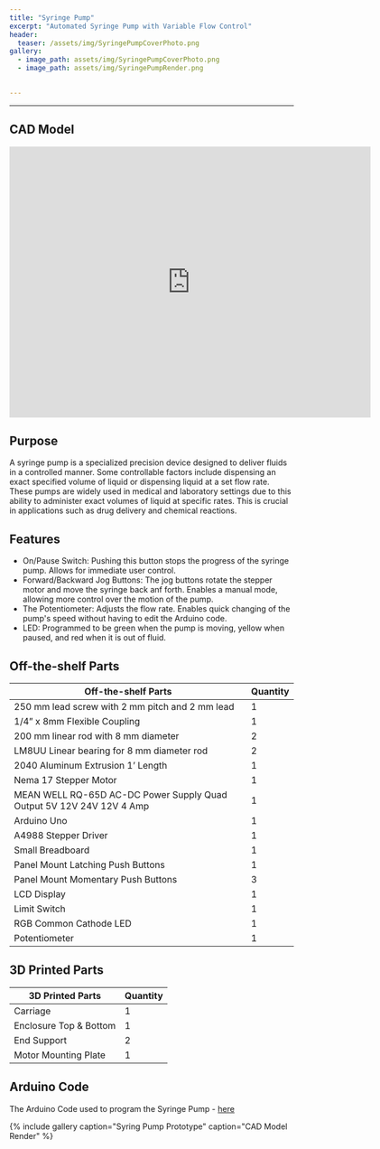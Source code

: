 ```yaml
---
title: "Syringe Pump"
excerpt: "Automated Syringe Pump with Variable Flow Control"
header:
  teaser: /assets/img/SyringePumpCoverPhoto.png
gallery:
  - image_path: assets/img/SyringePumpCoverPhoto.png
  - image_path: assets/img/SyringePumpRender.png

   
---
```

---
## CAD Model
<iframe src="https://vanderbilt643.autodesk360.com/shares/public/SH286ddQT78850c0d8a48c8428571d48595c?mode=embed" width="640" height="480" allowfullscreen="true" webkitallowfullscreen="true" mozallowfullscreen="true"  frameborder="0"></iframe>

<br>

## Purpose

A syringe pump is a specialized precision device designed to deliver fluids in a controlled manner. Some controllable factors include dispensing an exact specified volume of liquid or dispensing liquid at a set flow rate. These pumps are widely used in medical and laboratory settings due to this ability to administer exact volumes of liquid at specific rates. This is crucial in applications such as drug delivery and chemical reactions.

## Features

* On/Pause Switch: Pushing this button stops the progress of the syringe pump. Allows for immediate user control.
* Forward/Backward Jog Buttons: The jog buttons rotate the stepper motor and move the syringe back anf forth. Enables a manual mode, allowing more control over the motion of the pump. 
* The Potentiometer: Adjusts the flow rate. Enables quick changing of the pump's speed without having to edit the Arduino code.
* LED: Programmed to be green when the pump is moving, yellow when paused, and red when it is out of fluid.

## Off-the-shelf Parts

| Off-the-shelf Parts                                                   | Quantity |
|-----------------------------------------------------------------------|----------|
| 250 mm lead screw with 2 mm pitch and 2 mm lead	                      | 1        |
| 1/4” x 8mm Flexible Coupling	                                        | 1        |
| 200 mm linear rod with 8 mm diameter                                  | 2        |
| LM8UU Linear bearing for 8 mm diameter rod                            | 2        |
| 2040 Aluminum Extrusion 1’ Length	                                    | 1        |
| Nema 17 Stepper Motor	                                                | 1        |
| MEAN WELL RQ-65D AC-DC Power Supply Quad Output 5V 12V 24V 12V 4 Amp	| 1        |
| Arduino Uno                                                         	| 1        |
| A4988 Stepper Driver                                                	| 1        |
| Small Breadboard	                                                    | 1        |
| Panel Mount Latching Push Buttons	                                    | 1        |
| Panel Mount Momentary Push Buttons                                   	| 3        |
| LCD Display	                                                          | 1        |
| Limit Switch                                                         	| 1        |
| RGB Common Cathode LED	                                              | 1        |
| Potentiometer	                                                        | 1        |

## 3D Printed Parts

| 3D Printed Parts       | Quantity |
|------------------------|----------|
| Carriage	             | 1        |
| Enclosure Top & Bottom | 1        |
| End Support            | 2        |
| Motor Mounting Plate   | 1        |

## Arduino Code

The Arduino Code used to program the Syringe Pump - [here](https://github.com/TylerMcMahonCreate/TylerMcMahonCreate.github.io/blob/main/assets/syringe-code)

{% include gallery caption="Syring Pump Prototype" caption="CAD Model Render" %}

